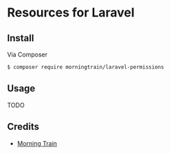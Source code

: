 # Resources for Laravel

## Install

Via Composer

``` bash
$ composer require morningtrain/laravel-permissions
```

## Usage
TODO

## Credits

- [Morning Train](https://morningtrain.dk/)

